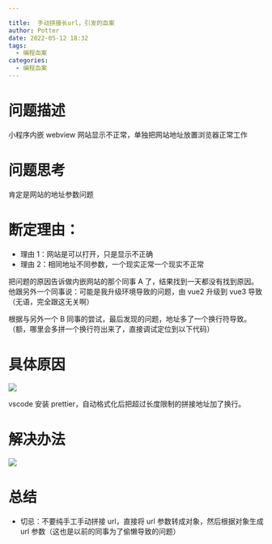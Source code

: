 ```yaml
---

title:  手动拼接长url，引发的血案
author: Potter
date: 2022-05-12 18:32
tags:
  - 编程血案
categories:
  - 编程血案
---
```


# 问题描述

小程序内嵌 webview 网站显示不正常，单独把网站地址放置浏览器正常工作

# 问题思考

肯定是网站的地址参数问题

# 断定理由：

- 理由 1：网站是可以打开，只是显示不正确
- 理由 2：相同地址不同参数，一个现实正常一个现实不正常

把问题的原因告诉做内嵌网站的那个同事 A 了，结果找到一天都没有找到原因。他跟另外一个同事说：可能是我升级环境导致的问题，由 vue2 升级到 vue3 导致（无语，完全跟这无关啊）

根据与另外一个 B 同事的尝试，最后发现的问题，地址多了一个换行符导致。（额，哪里会多拼一个换行符出来了，直接调试定位到以下代码）

# 具体原因

![](https://cdn.jsdelivr.net/gh/yxw007/BlogPicBed@master//img/20220512182400.png)

vscode 安装 prettier，自动格式化后把超过长度限制的拼接地址加了换行。

# 解决办法

![](https://cdn.jsdelivr.net/gh/yxw007/BlogPicBed@master//img/20220512182342.png)

# 总结

- 切忌：不要纯手工手动拼接 url，直接将 url 参数转成对象，然后根据对象生成 url 参数（这也是以前的同事为了偷懒导致的问题）


